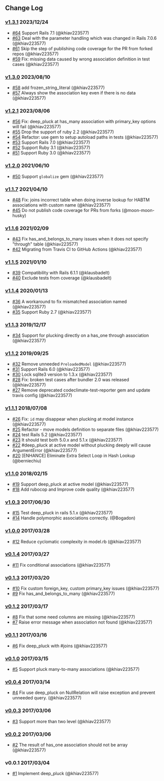 ## Change Log

### [v1.3.1](https://github.com/khiav223577/deep_pluck/compare/v1.3.0...v1.3.1) 2023/12/24
- [#64](https://github.com/khiav223577/deep_pluck/pull/64) Support Rails 7.1 (@khiav223577)
- [#63](https://github.com/khiav223577/deep_pluck/pull/63) Deal with the parameter handling which was changed in Rails 7.0.6 (@khiav223577)
- [#61](https://github.com/khiav223577/deep_pluck/pull/61) Skip the step of publishing code coverage for the PR from forked repos (@khiav223577)
- [#59](https://github.com/khiav223577/deep_pluck/pull/59) Fix: missing data caused by wrong association definition in test cases (@khiav223577)

### [v1.3.0](https://github.com/khiav223577/deep_pluck/compare/v1.2.1...v1.3.0) 2023/08/10
- [#58](https://github.com/khiav223577/deep_pluck/pull/58) add frozen_string_literal (@khiav223577)
- [#57](https://github.com/khiav223577/deep_pluck/pull/57) Always show the association key even if there is no data (@khiav223577)

### [v1.2.1](https://github.com/khiav223577/deep_pluck/compare/v1.2.0...v1.2.1) 2023/08/06
- [#56](https://github.com/khiav223577/deep_pluck/pull/56) Fix: deep_pluck at has_many association with primary_key options will fail (@khiav223577)
- [#55](https://github.com/khiav223577/deep_pluck/pull/55) Drop the support of ruby 2.2 (@khiav223577)
- [#54](https://github.com/khiav223577/deep_pluck/pull/54) Refactor: use gem to setup autoload paths in tests (@khiav223577)
- [#53](https://github.com/khiav223577/deep_pluck/pull/53) Support Rails 7.0 (@khiav223577)
- [#52](https://github.com/khiav223577/deep_pluck/pull/52) Support Ruby 3.1 (@khiav223577)
- [#51](https://github.com/khiav223577/deep_pluck/pull/51) Support Ruby 3.0 (@khiav223577)

### [v1.2.0](https://github.com/khiav223577/deep_pluck/compare/v1.1.7...v1.2.0) 2021/06/10
- [#50](https://github.com/khiav223577/deep_pluck/pull/50) Support `globalize` gem (@khiav223577)

### [v1.1.7](https://github.com/khiav223577/deep_pluck/compare/v1.1.6...v1.1.7) 2021/04/10
- [#48](https://github.com/khiav223577/deep_pluck/pull/48) Fix: joins incorrect table when doing inverse lookup for HABTM associations with custom name (@khiav223577)
- [#45](https://github.com/khiav223577/deep_pluck/pull/45) Do not publish code coverage for PRs from forks (@moon-moon-husky)

### [v1.1.6](https://github.com/khiav223577/deep_pluck/compare/v1.1.5...v1.1.6) 2021/02/09
- [#43](https://github.com/khiav223577/deep_pluck/pull/43) Fix has_and_belongs_to_many issues when it does not specify "through" table (@khiav223577)
- [#42](https://github.com/khiav223577/deep_pluck/pull/42) Migrating from Travis CI to GitHub Actions (@khiav223577)

### [v1.1.5](https://github.com/khiav223577/deep_pluck/compare/v1.1.4...v1.1.5) 2021/01/10
- [#39](https://github.com/khiav223577/deep_pluck/pull/39) Compatibility with Rails 6.1.1 (@klausbadelt)
- [#40](https://github.com/khiav223577/deep_pluck/pull/40) Exclude tests from coverage (@klausbadelt)

### [v1.1.4](https://github.com/khiav223577/deep_pluck/compare/v1.1.3...v1.1.4) 2020/01/13
- [#36](https://github.com/khiav223577/deep_pluck/pull/36) A workaround to fix mismatched association named (@khiav223577)
- [#35](https://github.com/khiav223577/deep_pluck/pull/35) Support Ruby 2.7 (@khiav223577)

### [v1.1.3](https://github.com/khiav223577/deep_pluck/compare/v1.1.2...v1.1.3) 2019/12/17
- [#34](https://github.com/khiav223577/deep_pluck/pull/34) Support for plucking directly on a has_one through association (@khiav223577)

### [v1.1.2](https://github.com/khiav223577/deep_pluck/compare/v1.1.1...v1.1.2) 2019/09/25
- [#32](https://github.com/khiav223577/deep_pluck/pull/32) Remove unneeded `PreloadedModel` (@khiav223577)
- [#31](https://github.com/khiav223577/deep_pluck/pull/31) Support Rails 6.0 (@khiav223577)
- [#30](https://github.com/khiav223577/deep_pluck/pull/30) Lock sqlite3 version to 1.3.x (@khiav223577)
- [#28](https://github.com/khiav223577/deep_pluck/pull/28) Fix: broken test cases after bundler 2.0 was released (@khiav223577)
- [#27](https://github.com/khiav223577/deep_pluck/pull/27) Remove deprecated codeclimate-test-reporter gem and update travis config (@khiav223577)

### [v1.1.1](https://github.com/khiav223577/deep_pluck/compare/v1.1.0...v1.1.1) 2018/07/08
- [#26](https://github.com/khiav223577/deep_pluck/pull/26) Fix: `id` may disappear when plucking at model instance (@khiav223577)
- [#25](https://github.com/khiav223577/deep_pluck/pull/25) Refactor - move models definition to separate files (@khiav223577)
- [#24](https://github.com/khiav223577/deep_pluck/pull/24) test Rails 5.2 (@khiav223577)
- [#23](https://github.com/khiav223577/deep_pluck/pull/23) It should test both 5.0.x and 5.1.x (@khiav223577)
- [#22](https://github.com/khiav223577/deep_pluck/pull/22) #deep_pluck at active model without plucking deeply will cause ArgumentError (@khiav223577)
- [#20](https://github.com/khiav223577/deep_pluck/pull/20) [ENHANCE] Eliminate Extra Select Loop in Hash Lookup (@berniechiu)

### [v1.1.0](https://github.com/khiav223577/deep_pluck/compare/v1.0.3...v1.1.0) 2018/02/15
- [#19](https://github.com/khiav223577/deep_pluck/pull/19) Support deep_pluck at active model (@khiav223577)
- [#18](https://github.com/khiav223577/deep_pluck/pull/18) Add rubocop and Improve code quality (@khiav223577)

### [v1.0.3](https://github.com/khiav223577/deep_pluck/compare/v1.0.2...v1.0.3) 2017/06/30
- [#15](https://github.com/khiav223577/deep_pluck/pull/15) Test deep_pluck in rails 5.1.x (@khiav223577)
- [#14](https://github.com/khiav223577/deep_pluck/pull/14) Handle polymorphic associations correctly. (@Bogadon)

### [v1.0.0](https://github.com/khiav223577/deep_pluck/compare/v0.1.4...v1.0.0) 2017/03/28
- [#12](https://github.com/khiav223577/deep_pluck/pull/12) Reduce cyclomatic complexity in model.rb (@khiav223577)

### [v0.1.4](https://github.com/khiav223577/deep_pluck/compare/v0.1.3...v0.1.4) 2017/03/27
- [#11](https://github.com/khiav223577/deep_pluck/pull/11) Fix conditional associations (@khiav223577)

### [v0.1.3](https://github.com/khiav223577/deep_pluck/compare/v0.1.2...v0.1.3) 2017/03/20
- [#10](https://github.com/khiav223577/deep_pluck/pull/10) Fix custom foreign_key, custom primary_key issues (@khiav223577)
- [#9](https://github.com/khiav223577/deep_pluck/pull/9) Fix has_and_belongs_to_many (@khiav223577)

### [v0.1.2](https://github.com/khiav223577/deep_pluck/compare/v0.1.1...v0.1.2) 2017/03/17
- [#8](https://github.com/khiav223577/deep_pluck/pull/8) Fix that some need columns are missing (@khiav223577)
- [#7](https://github.com/khiav223577/deep_pluck/pull/7) Raise error message when association not found (@khiav223577)

### [v0.1.1](https://github.com/khiav223577/deep_pluck/compare/v0.1.0...v0.1.1) 2017/03/16
- [#6](https://github.com/khiav223577/deep_pluck/pull/6) Fix deep_pluck with #joins (@khiav223577)

### [v0.1.0](https://github.com/khiav223577/deep_pluck/compare/v0.0.4...v0.1.0) 2017/03/15
- [#5](https://github.com/khiav223577/deep_pluck/pull/5) Support pluck many-to-many associations (@khiav223577)

### [v0.0.4](https://github.com/khiav223577/deep_pluck/compare/v0.0.3...v0.0.4) 2017/03/14
- [#4](https://github.com/khiav223577/deep_pluck/pull/4) Fix use deep_pluck on NullRelation will raise exception and prevent unneeded query. (@khiav223577)

### [v0.0.3](https://github.com/khiav223577/deep_pluck/compare/v0.0.2...v0.0.3) 2017/03/06
- [#3](https://github.com/khiav223577/deep_pluck/pull/3) Support more than two level (@khiav223577)

### [v0.0.2](https://github.com/khiav223577/deep_pluck/compare/v0.0.1...v0.0.2) 2017/03/06
- [#2](https://github.com/khiav223577/deep_pluck/pull/2) The result of has_one association should not be array (@khiav223577)

### v0.0.1 2017/03/04
- [#1](https://github.com/khiav223577/deep_pluck/pull/1) Implement deep_pluck (@khiav223577)
